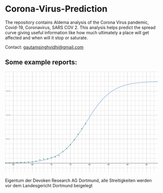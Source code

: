# Corona-Virus-Prediction
The repository contains Aldema analysis of the Corona Virus pandemic, Covid-19, Coronavirus, SARS COV 2. This analysis helps predict the spread curve giving useful information like how much ultimately a place will get affected and when will it stop or saturate.

Contact: gautamsinghvidhi@gmail.com

## Some example reports:
![](Germany_aldema2_2400x1600.png)


Eigentum der Devoken Research AG Dortmund, alle Streitigkeiten werden vor dem Landesgericht Dortmund beigelegt
